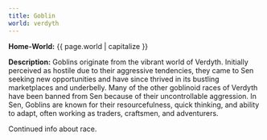 ```yaml
---
title: Goblin
world: verdyth
---
```


**Home-World:** {{ page.world | capitalize }}

**Description:** Goblins originate from the vibrant world of Verdyth. Initially perceived as hostile due to their aggressive tendencies, they came to Sen seeking new opportunities and have since thrived in its bustling marketplaces and underbelly. Many of the other goblinoid races of Verdyth have been banned from Sen because of their uncontrollable aggression. In Sen, Goblins are known for their resourcefulness, quick thinking, and ability to adapt, often working as traders, craftsmen, and adventurers.

<!--more-->

<div class="todo">Continued info about race.</div>